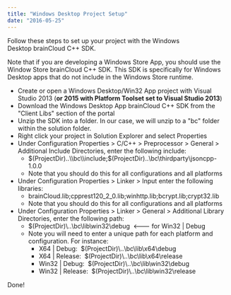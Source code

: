 ```yaml
---
title: "Windows Desktop Project Setup"
date: "2016-05-25"
---
```


Follow these steps to set up your project with the Windows Desktop brainCloud C++ SDK.

Note that if you are developing a Windows Store App, you should use the Window Store brainCloud C++ SDK. This SDK is specifically for Windows Desktop apps that do not include in the Windows Store runtime.

- Create or open a Windows Desktop/Win32 App project with Visual Studio 2013 (**or 2015 with Platform Toolset set to Visual Studio 2013**)
- Download the Windows Desktop App brainCloud C++ SDK from the "Client Libs" section of the portal
- Unzip the SDK into a folder. In our case, we will unzip to a "bc" folder within the solution folder.
- Right click your project in Solution Explorer and select Properties
- Under Configuration Properties > C/C++ > Preprocessor > General > Additional Include Directories, enter the following include:
    - $(ProjectDir)..\\bc\\include;$(ProjectDir)..\\bc\\thirdparty\\jsoncpp-1.0.0
    - Note that you should do this for all configurations and all platforms
- Under Configuration Properties > Linker > Input enter the following libraries:
    - brainCloud.lib;cpprest120_2_0.lib;winhttp.lib;bcrypt.lib;crypt32.lib
    - Note that you should do this for all configurations and all platforms
- Under Configuration Properties > Linker > General > Additional Library Directories, enter the following path:
    - $(ProjectDir)\\..\\bc\\lib\\win32\\debug  <--- for Win32 | Debug
    - Note you will need to enter a unique path for each platform and configuration. For instance:
        - X64 | Debug:  $(ProjectDir)\\..\\bc\\lib\\x64\\debug
        - X64 | Release:  $(ProjectDir)\\..\\bc\\lib\\x64\\release
        - Win32 | Debug:  $(ProjectDir)\\..\\bc\\lib\\win32\\debug
        - Win32 | Release:  $(ProjectDir)\\..\\bc\\lib\\win32\\release

Done!
